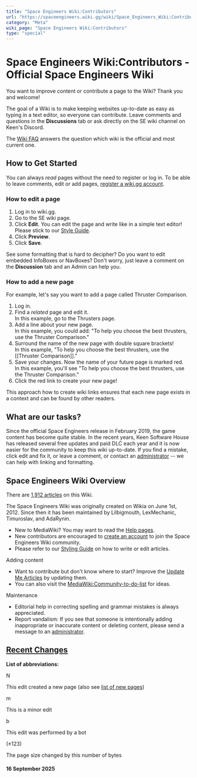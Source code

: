 ```yaml
---
title: "Space Engineers Wiki:Contributors"
url: "https://spaceengineers.wiki.gg/wiki/Space_Engineers_Wiki:Contributors"
category: "Meta"
wiki_page: "Space Engineers Wiki:Contributors"
type: "special"
---
```


# Space Engineers Wiki:Contributors - Official Space Engineers Wiki

You want to improve content or contribute a page to the Wiki? Thank you and welcome!

The goal of a Wiki is to make keeping websites up-to-date as easy as typing in a text editor, so everyone can contribute. Leave comments and questions in the **Discussions** tab or ask directly on the SE wiki channel on Keen's Discord.

The [Wiki FAQ](https://spaceengineers.wiki.gg/wiki/Wiki_FAQ "Wiki FAQ") answers the question which wiki is the official and most current one.

## How to Get Started

You can always _read_ pages without the need to register or log in. To be able to leave comments, edit or add pages, [register a wiki.gg account](https://spaceengineers.wiki.gg/wiki/Special:CreateAccount).

### How to edit a page

1.  Log in to wiki.gg.
2.  Go to the SE wiki page.
3.  Click **Edit**. You can edit the page and write like in a simple text editor! Please stick to our [Style Guide](https://spaceengineers.wiki.gg/wiki/Space_Engineers_Wiki:Styling_Guide "Space Engineers Wiki:Styling Guide").
4.  Click **Preview**.
5.  Click **Save**.

See some formatting that is hard to decipher? Do you want to edit embedded InfoBoxes or NavBoxes? Don't worry, just leave a comment on the **Discussion** tab and an Admin can help you.

### How to add a new page

For example, let's say you want to add a page called Thruster Comparison.

1.  Log in.
2.  Find a _related_ page and edit it.  
    In this example, go to the Thrusters page.
3.  Add a line about your new page.  
    In this example, you could add: "To help you choose the best thrusters, use the Thruster Comparison."
4.  Surround the name of the new page with double square brackets!  
    In this example, "To help you choose the best thrusters, use the \[\[Thruster Comparison\]\]."
5.  Save your changes. Now the name of your future page is marked red.  
    In this example, you'll see "To help you choose the best thrusters, use the Thruster Comparison."
6.  Click the red link to create your new page!

This approach how to create wiki links ensures that each new page exists in a context and can be found by other readers.

## What are our tasks?

Since the official Space Engineers release in February 2019, the game content has become quite stable. In the recent years, Keen Software House has released several free updates and paid DLC each year and it is now easier for the community to keep this wiki up-to-date. If you find a mistake, click edit and fix it, or leave a comment, or contact an [administrator](https://spaceengineers.wiki.gg/wiki/Special:ListUsers/sysop "Special:ListUsers/sysop") -- we can help with linking and formatting.

## Space Engineers Wiki Overview

There are [1,912 articles](https://spaceengineers.wiki.gg/wiki/Special:AllPages "Special:AllPages") on this Wiki.

The Space Engineers Wiki was originally created on Wikia on June 1st, 2012. Since then it has been maintained by Lilbigmouth, LexMechanic, Timuroslav, and AdaRynin.

*   New to MediaWiki? You may want to read the [Help pages](https://support.wiki.gg/wiki/Guides).
*   New contributors are encouraged to [create an account](https://spaceengineers.wiki.gg/wiki/Special:CreateAccount) to join the Space Engineers Wiki community.
*   Please refer to our [Styling Guide](https://spaceengineers.wiki.gg/wiki/Spaceengineers_wiki:Styling_Guide "Spaceengineers wiki:Styling Guide") on how to write or edit articles.

Adding content

*   Want to contribute but don't know where to start? Improve the [Update Me Articles](https://spaceengineers.wiki.gg/wiki/Category:Updateme "Category:Updateme") by updating them.
*   You can also visit the [MediaWiki:Community-to-do-list](https://spaceengineers.wiki.gg/wiki/MediaWiki:Community-to-do-list "MediaWiki:Community-to-do-list") for ideas.

Maintenance

*   Editorial help in correcting spelling and grammar mistakes is always appreciated.
*   Report vandalism: If you see that someone is intentionally adding inappropriate or inaccurate content or deleting content, please send a message to an [administrator](https://spaceengineers.wiki.gg/wiki/Special:ListUsers/sysop "Special:ListUsers/sysop").

## [Recent Changes](https://spaceengineers.wiki.gg/wiki/Special:RecentChanges "Special:RecentChanges")

**List of abbreviations:**

N

This edit created a new page (also see [list of new pages](https://spaceengineers.wiki.gg/wiki/Special:NewPages "Special:NewPages"))

m

This is a minor edit

b

This edit was performed by a bot

(±123)

The page size changed by this number of bytes

#### 16 September 2025